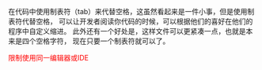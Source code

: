 在代码中使用制表符（tab）来代替空格，这虽然看起来是一件小事，但是使用制表符代替空格， 可以让开发者阅读你代码的时候，可以根据他们的喜好在他们的程序中自定义缩进。 此外还有一个好处是，这样文件可以更紧凑一点，也就是本来是四个空格字符， 现在只要一个制表符就可以了。

<font color=red>限制使用同一编辑器或IDE</font>